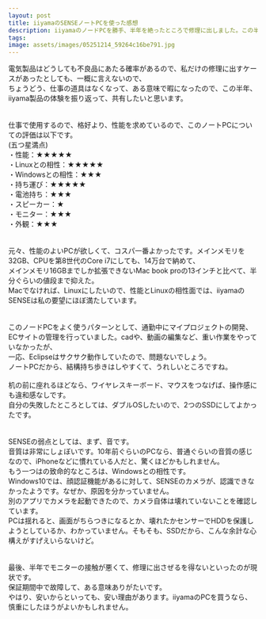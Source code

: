 ```yaml
---
layout: post
title: iiyamaのSENSEノートPCを使った感想
description: iiyamaのノードPCを勝手、半年を絶ったところで修理に出しました。この半年の間、使った感想をまとめます。やはり、いいところもよくないことはあるといっても、半年で修理に出さざるを得ないところはがっかりします。
tags: 
image: assets/images/05251214_59264c16be791.jpg
---
```


電気製品はどうしても不良品にあたる確率があるので、私だけの修理に出すケースがあったとしても、一概に言えないので、<br>
ちょうどう、仕事の道具はなくなって、ある意味で暇になったので、この半年、iiyama製品の体験を振り返って、共有したいと思います。<br>
<br>
<br>
仕事で使用するので、格好より、性能を求めているので、このノートPCについての評価は以下です。<br>
(五つ星満点)<br>
<quote>
・性能：★★★★★<br>
・Linuxとの相性：★★★★★<br>
・Windowsとの相性：★★★<br>
・持ち運び：★★★★★<br>
・電池持ち：★★★<br>
・スピーカー：★<br>
・モニター：★★★<br>
・外観：★★★<br>
</quote>  
<br>
元々、性能のよいPCが欲しくて、コスパ一番よかったです。メインメモリを32GB、CPUを第8世代のCore i7にしても、14万台で納めて、<br>
メインメモリ16GBまでしか拡張できないMac book proの13インチと比べて、半分ぐらいの値段まで抑えた。<br>
Macでなければ、Linuxにしたいので、性能とLinuxの相性面では、iiyamaのSENSEは私の要望にほぼ満たしています。<br>
<br>
<br>
このノードPCをよく使うパターンとして、通勤中にマイプロジェクトの開発、<br>
ECサイトの管理を行っていました。cadや、動画の編集など、重い作業をやっていなかったが、<br>
一応、Eclipseはサクサク動作していたので、問題ないでしょう。<br>
ノートPCだから、結構持ち歩きはしやすくて、うれしいところですね。<br>
<br>
机の前に座れるほどなら、ワイヤレスキーボード、マウスをつなげば、操作感にも違和感なしです。<br>
自分の失敗したところとしては、ダブルOSしたいので、2つのSSDにしてよかったです。<br>
<br>
<br>
SENSEの弱点としては、まず、音です。<br>
音質は非常にしょぼいです。10年前ぐらいのPCなら、普通ぐらいの音質の感じなので、iPhoneなどに慣れている人だと、驚くほどかもしれません。<br>
もう一つはの致命的なところは、Windowsとの相性です。<br>
Windows10では、顔認証機能があるに対して、SENSEのカメラが、認識できなかったようです。なぜか、原因を分かっていません。<br>
別のアプリでカメラを起動できたので、カメラ自体は壊れていないことを確認しています。<br>
PCは揺れると、画面がちらつきになるとか、壊れたかセンサーでHDDを保護しようとしているか、わかっていません。そもそも、SSDだから、こんな余計な心構えがすげえいらないけど。<br>
<br>
<br>
最後、半年でモニターの接触が悪くて、修理に出さぜるを得ないといったのが現状です。<br>
保証期間中で故障して、ある意味ありがたいです。<br>
やはり、安いからといっても、安い理由があります。iiyamaのPCを買うなら、慎重にしたほうがよいかもしれません。
